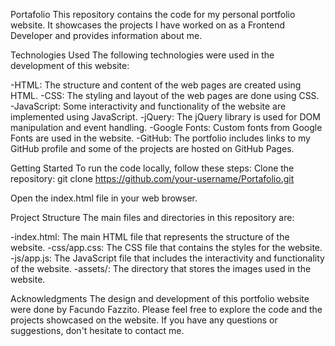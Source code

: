 Portafolio
This repository contains the code for my personal portfolio website. It showcases the projects I have worked on as a Frontend Developer and provides information about me.

Technologies Used
The following technologies were used in the development of this website:

-HTML: The structure and content of the web pages are created using HTML.
-CSS: The styling and layout of the web pages are done using CSS.
-JavaScript: Some interactivity and functionality of the website are implemented using JavaScript.
-jQuery: The jQuery library is used for DOM manipulation and event handling.
-Google Fonts: Custom fonts from Google Fonts are used in the website.
-GitHub: The portfolio includes links to my GitHub profile and some of the projects are hosted on GitHub Pages.

Getting Started
To run the code locally, follow these steps:
Clone the repository:
git clone https://github.com/your-username/Portafolio.git

Open the index.html file in your web browser.

Project Structure
The main files and directories in this repository are:

-index.html: The main HTML file that represents the structure of the website.
-css/app.css: The CSS file that contains the styles for the website.
-js/app.js: The JavaScript file that includes the interactivity and functionality of the website.
-assets/: The directory that stores the images used in the website.

Acknowledgments
The design and development of this portfolio website were done by Facundo Fazzito.
Please feel free to explore the code and the projects showcased on the website. If you have any questions or suggestions, don't hesitate to contact me.
